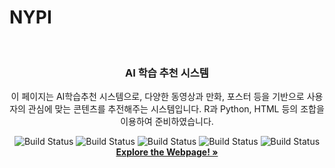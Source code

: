 # NYPI


<!-- KRIHS Magazine Information -->
<br />
<div align="center">

  <h3 align="center">AI 학습 추천 시스템</h3>

  <p align="center">
    이 페이지는 AI학습추천 시스템으로, 다양한 동영상과 만화, 포스터 등을 기반으로 사용자의 관심에 맞는 콘텐츠를 추전해주는 시스템입니다. R과 Python, HTML 등의 조합을 이용하여 준비하였습니다.
    <br />
    
![Build Status](https://img.shields.io/badge/python-python?color=9cf&logo=python)
![Build Status](https://img.shields.io/badge/R-R?color=lightblue&logo=R)
![Build Status](https://img.shields.io/badge/Jupyter-Jupyter?color=white&logo=Jupyter)
![Build Status](https://img.shields.io/badge/Markdown-Markdown?color=lightgrey&logo=Markdown)
![Build Status](https://img.shields.io/badge/HTML-HTML?color=#E34F26&logo=html)
    <br> <a href="https://ycanns.github.io/NYPI/index.html"><strong>Explore the Webpage! »</strong></a>
    <br />
    <br />
  </p>
</div>


